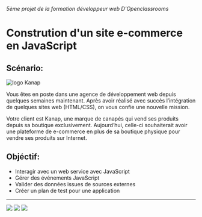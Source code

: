 *5ème projet de la formation développeur web D'Openclassrooms*

# Constrution d'un site e-commerce en JavaScript

## Scénario:

![logo Kanap](https://github.com/YannLafond/lafondyann_5_12112021)

<p>Vous êtes en poste dans une agence de développement web depuis quelques semaines maintenant. Après avoir réalisé avec succès l’intégration de quelques sites web (HTML/CSS), on vous confie une nouvelle mission.

Votre client est Kanap, une marque de canapés qui vend ses produits depuis sa boutique exclusivement. Aujourd’hui, celle-ci souhaiterait avoir une plateforme de e-commerce en plus de sa boutique physique pour vendre ses produits sur Internet.</p>

## Objéctif:

- Interagir avec un web service avec JavaScript
- Gérer des événements JavaScript
- Valider des données issues de sources externes
- Créer un plan de test pour une application

----------------------------------------------------------------------------------------------------------------
![](https://img.shields.io/badge/-Git-red?logo=Git&logoColor=white&style=flat)
![](https://img.shields.io/badge/-Javascript-red?logo=JavaScript&logoColor=white&style=flat)
![](https://img.shields.io/badge/Author-Yann%20Lafond-blue?style=flat)



